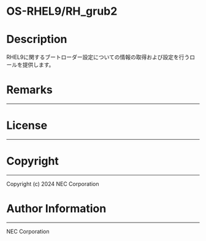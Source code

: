 OS-RHEL9/RH_grub2
=======================================================
# Description
RHEL9に関するブートローダー設定についての情報の取得および設定を行うロールを提供します。

# Remarks
-------

# License
-------

# Copyright
---------
Copyright (c) 2024 NEC Corporation

# Author Information
------------------
NEC Corporation
